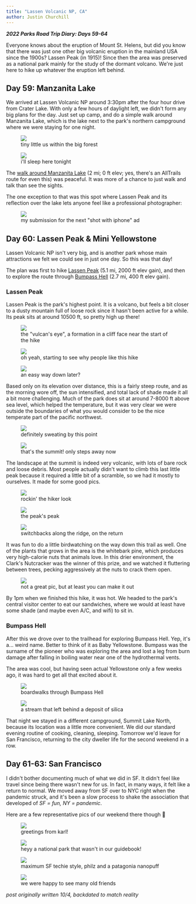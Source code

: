 ```yaml
---
title: "Lassen Volcanic NP, CA"
author: Justin Churchill
---
```

***2022 Parks Road Trip Diary: Days 59-64***

Everyone knows about the eruption of Mount St. Helens, but did you know that there was just one other big volcanic eruption in the mainland USA since the 1900s? Lassen Peak (in 1915)! Since then the area was preserved as a national park mainly for the study of the dormant volcano. We're just here to hike up whatever the eruption left behind.
<!--end_excerpt-->

## Day 59: Manzanita Lake
<!-- 8/18 -->

We arrived at Lassen Volcanic NP around 3:30pm after the four hour drive from Crater Lake. With only a few hours of daylight left, we didn't form any big plans for the day. Just set up camp, and do a simple walk around Manzanita Lake, which is the lake next to the park's northern campground where we were staying for one night.

<!-- manzanita lake campground at lassen -->
<figure>
    <img src="https://lh3.googleusercontent.com/pw/AL9nZEV4ta1QVkWrTYB770LrKy_eSLMsp4gfv7wJdrDgdE24rxXMuZRvgSYHQHf1voiuc5zZhn9vICqOGxvupTMH_BDaaiI4hxUnyfGdRkG4tBYPHBPmL07u_tCw_i1K9t54qF43HKAT7wmG_xYscHPKBSRJtA=w1900-h1424-no?authuser=0">
    <figcaption>tiny little us within the big forest</figcaption>
</figure>

<!-- me on log at campground -->
<figure>
    <img src="https://lh3.googleusercontent.com/pw/AL9nZEWQz_4QanPAMv1c7WkZ5l4l_GI8eqE-cCaLCc-aylzdk-6uib_GIeX9C681YrF3KujUkk6c--LJpnJaw2MH7cwvz9co4jrDkMNkcydXeC8lZED3ROEkJMVGaYRNdFUM-VQ-L2SgPBHHQld13nk-xZrhZQ=w1900-h1424-no?authuser=0">
    <figcaption>i'll sleep here tonight</figcaption>
</figure>

The [walk around Manzanita Lake](https://www.alltrails.com/explore/trail/us/california/manzanita-lake-loop) (2 mi; 0 ft elev; yes, there's an AllTrails route for even this) was peaceful. It was more of a chance to just walk and talk than see the sights.

The one exception to that was this spot where Lassen Peak and its reflection over the lake lets anyone feel like a professional photographer:

<!-- reflection of lassen peak over manzanita lake -->
<figure>
    <img src="https://lh3.googleusercontent.com/pw/AL9nZEU07IuEdLCrCIy730jxzKj1bQjNysfEY3U6s6CcUeTWbsVBruQLJqKPAzAkRSdBB3OyfF_qADZy8eRMVkE9QZ0VfBODdnXK_gFuzPoG2VxugN-dXNJvwr6mMCjsuzcYvevRWPyO8bJUWlYkgxN0rXBzbg=w1900-h1424-no?authuser=0">
    <figcaption>my submission for the next "shot with iphone" ad</figcaption>
</figure>

## Day 60: Lassen Peak & Mini Yellowstone
<!-- 8/19 -->

Lassen Volcanic NP isn't very big, and is another park whose main attractions we felt we could see in just one day. So this was that day!

The plan was first to hike [Lassen Peak](https://www.alltrails.com/explore/trail/us/california/lassen-peak) (5.1 mi, 2000 ft elev gain), and then to explore the route through [Bumpass Hell](https://www.alltrails.com/explore/trail/us/california/bumpass-hell) (2.7 mi, 400 ft elev gain).

### Lassen Peak

Lassen Peak is the park's highest point. It is a volcano, but feels a bit closer to a dusty mountain full of loose rock since it hasn't been active for a while. Its peak sits at around 10500 ft, so pretty high up there!

<!-- vulcan's eye -->
<figure>
    <img src="https://lh3.googleusercontent.com/pw/AL9nZEXeC7_8-SpRW_xJ2iewhUdRdOIpQudMBhJG1LOXPZ4Y0jLCeSQQp_ohDST6sw1EZ6e5QP5EYYBDJn-3BjBgpmm7aoAazCU5dkujPgL8Tm3_dfSYbwZvtOSMjTqDH6zQh4dxLAdsQpwHkNWd_s42uvUcKQ=w1900-h1424-no?authuser=0">
    <figcaption>the "vulcan's eye", a formation in a cliff face near the start of the hike</figcaption>
</figure>

<!-- first viewpoint on the way up to lassen peak -->
<figure>
    <img src="https://lh3.googleusercontent.com/pw/AL9nZEXaNci3AAdgmMKdT4CUrtOMbK8jZXELTH3mGB1I6gE4JVeuLTMx1malpZZdtVvPjoAuJHzxPoq9ojKhlnVwFZlwB3t-xM-Z4NWZA9c865rw1yP9hMfHGihYSjA_g9bXog4cTi47z-mJCRYyw7Io2BS4-w=w1900-h1424-no?authuser=0">
    <figcaption>oh yeah, starting to see why people like this hike</figcaption>
</figure>

<!-- judy with stairs and steep slope up to lassen peak -->
<figure>
    <img src="https://lh3.googleusercontent.com/pw/AL9nZEUqs5dtRdwXK2eaD3C23zmNwYMhNUeEOujjNb9P3-hjcf8_adcuwcpYAgywPgDPgkzbwAA6EKMVF3h16buwFG4lu5_ZdqpoOB5C2oZxcJl3hfXVaL2jAiOLwD--FiO14BsfqdSxiEA6Ty4MtctSPZNZ3A=w1900-h1424-no?authuser=0">
    <figcaption>an easy way down later?</figcaption>
</figure>

Based only on its elevation over distance, this is a fairly steep route, and as the morning wore off, the sun intensified, and total lack of shade made it all a bit more challenging. Much of the park does sit at around 7-8000 ft above sea level, which helped the temperature, but it was very clear we were outside the boundaries of what you would consider to be the nice temperate part of the pacific northwest.

<!-- judy coming up the path with nice view behind -->
<figure>
    <img src="https://lh3.googleusercontent.com/pw/AL9nZEXjBvldV_K1Zs9KCcxLjhTS98592wr6IJ_XzsYoYTiqbvY_K6BLxQt90gjLoGIo6gcMOyFAiI4rf5EvzrVUYqakihC5t4drxo_S_Sqqfd4FWOeZLg5Py-Rgev-NDKq1HLEWjXkQEL7zqHkCYCtsRM1OgA=w1900-h1424-no?authuser=0">
    <figcaption>definitely sweating by this point</figcaption>
</figure>

<!-- false summit with view of actual summit, snow in between -->
<figure>
    <img src="https://lh3.googleusercontent.com/pw/AL9nZEVmodCrSwFRH-ZI3taiPzMfutaK_v45XSJmz96rNxm4HlA7r_oowORA8wTlfMajNOcED6JRjqcM3OpDN6Nmlt1qjHSslKhGEdeeb4SzNGVIY4wXWhcm0FFBw6XDS6K_VNIa-utU2uwM399SDwZKeWXaOQ=w1900-h1424-no?authuser=0">
    <figcaption>that's the summit! only steps away now</figcaption>
</figure>

The landscape at the summit is indeed very volcanic, with lots of bare rock and loose debris. Most people actually didn't want to climb this last little peak because it required a little bit of a scramble, so we had it mostly to ourselves. It made for some good pics.

<!-- judy looking smooth at the peak -->
<figure>
    <img src="https://lh3.googleusercontent.com/pw/AL9nZEW4iP0MiPRem2gE0hCtgEycjo2SpD3Q5JdTeJwPZvZyrM9Cm7mgIzKQu2e6jZp-35GPuBi6uIP5HgjFCTxIz3AX4y-pJ75VQ_5uBOZ-eWMGziW72aLfA8ddsfB7TTu4qbz6xTZMJYc-rVJlPIqPGhZSnA=w1900-h1424-no?authuser=0">
    <figcaption>rockin' the hiker look</figcaption>
</figure>

<!-- me on top of highest rock on the peak -->
<figure>
    <img src="https://lh3.googleusercontent.com/pw/AL9nZEWDhUmYvhdyIdmK4Tmma5bqXot21pYANxaQ65bPUjQWcgVrnGQjhrRePddqxJTRApuwcdxk4ZLVwu0l8r0vhgsHlJqdkC-jVf-mHnu97VzAMwHZ_AQYnUX93pjSGsTXv8DbijRRxYn-lNpYPc2dJPdcjA=w1900-h1424-no?authuser=0">
    <figcaption>the peak's peak</figcaption>
</figure>

<!-- two small hikers in foreground looking downwards along trail -->
<figure>
    <img src="https://lh3.googleusercontent.com/pw/AL9nZEWS8YFJgVQz3E691dMR3YgzMO4mmEy8sSbHWyK7gKa1fFInOjGTfJX0HxM4UTEYXevWRkxqJN9A2yGRvMyG0omASL7VWEQbYslQEc_mqM-LvshveyfPECtG42hJ7PDEEZ5QAzkoWiDC3NtHSwuh-2jeIw=w1900-h1424-no?authuser=0">
    <figcaption>switchbacks along the ridge, on the return</figcaption>
</figure>

It was fun to do a little birdwatching on the way down this trail as well. One of the plants that grows in the area is the whitebark pine, which produces very high-calorie nuts that animals love. In this drier environment, the Clark's Nutcracker was the winner of this prize, and we watched it fluttering between trees, pecking aggressively at the nuts to crack them open.

<!-- clark's nutcracker -->
<figure>
    <img src="https://lh3.googleusercontent.com/pw/AL9nZEUWglJAzxIgUYW1gHZfc2ie7V7CrUXFC3VpiE0yvV9s1P7ngEQeZ942lJf0nB-OIurWoMeZRm4LwiY7ESZYxdmRuWmErpiMsucXTRK_4H1BMR0aD0uokuY4o2IA0e22jJHLmaiUICWBC3UCAb0Vv83Fuw=w2036-h1424-no?authuser=0">
    <figcaption>not a great pic, but at least you can make it out</figcaption>
</figure>

By 1pm when we finished this hike, it was hot. We headed to the park's central visitor center to eat our sandwiches, where we would at least have some shade (and maybe even A/C, and wifi) to sit in.

### Bumpass Hell

After this we drove over to the trailhead for exploring Bumpass Hell. Yep, it's a... weird name. Better to think of it as Baby Yellowstone. Bumpass was the surname of the pioneer who was exploring the area and lost a leg from burn damage after falling in boiling water near one of the hydrothermal vents.

The area was cool, but having seen actual Yellowstone only a few weeks ago, it was hard to get all that excited about it.

<!-- view from afar of bumpass hell -->
<figure>
    <img src="https://lh3.googleusercontent.com/pw/AL9nZEXt7qdZX2H_MRbYXnZKqXcZqvkew7BJwtVdAVVQAF_LFU9lfwcefQ4plQWuw-EnRodmvqzN6GY3vUC6-QveYGw9smBwCVRWMbiETnfic607KqE3U7O1JdaDkn92oLMabIof-2yD0F6SIyqgFel-PaczDw=w1068-h1424-no?authuser=0">
    <figcaption>boardwalks through Bumpass Hell</figcaption>
</figure>

<!-- flowing silica river -->
<figure>
    <img src="https://lh3.googleusercontent.com/pw/AL9nZEULGHFuDSjIWs5LS25_SaxskHGC1Vr5mz6tWXYbtg8qG3jzgZCj3zG-h39zW5LsP5ngszDzfXnh1jIjwuSXxBq4uh4gw7cpTe-igV6P_sIPO2_ecHtsr3DgSlsW_gjs9HQNgtU2ksqBFdwM2jNDValfIQ=w1068-h1424-no?authuser=0">
    <figcaption>a stream that left behind a deposit of silica</figcaption>
</figure>

That night we stayed in a different campground, Summit Lake North, because its location was a little more convenient. We did our standard evening routine of cooking, cleaning, sleeping. Tomorrow we'd leave for San Francisco, returning to the city dweller life for the second weekend in a row.

## Day 61-63: San Francisco
<!-- 8/20 - 8/22 -->

I didn't bother documenting much of what we did in SF. It didn't feel like travel since being there wasn't new for us. In fact, in many ways, it felt like a return to normal. We moved away from SF over to NYC right when the pandemic struck, and it's been a slow process to shake the association that developed of _SF = fun, NY = pandemic_.

Here are a few representative pics of our weekend there though 🙂

<!-- golden gate bridge shrouded in fog -->
<figure>
    <img src="https://lh3.googleusercontent.com/pw/AL9nZEVnuPkf2j7YolR4ZekVTrxxbLIJCqz_guB4Wmb_lbIXMSy-REdKE8KdFASTRQLHud3eZVJ8m-RcYhIUUw6x3GmOaoonk5nGbXTKAVmWvf9WAxa0w1OZEN1Jks2aaWDnemcR-6iTjzQjkw6VG4jW3BhC7A=w1900-h1424-no?authuser=0">
    <figcaption>greetings from karl!</figcaption>
</figure>

<!-- salesforce park with national park style sign -->
<figure>
    <img src="https://lh3.googleusercontent.com/pw/AL9nZEV81xI9ZRAJ-xmh1saciJ80GNGeycYwaiDlj-rW5b5GwM5TtBzWQ3So-iVpLgJWG3PpGhyuQhid_f9RH2Q0trWMn5uF4U3KcYA3ryuJPOaEpn_yHKWZN4PDiGxR6xzk_LlYe_QZUNSpvqZ9ZeWG2vinow=w1068-h1424-no?authuser=0">
    <figcaption>heyy a national park that wasn't in our guidebook!</figcaption>
</figure>

<!-- judy posing next to flowers in SF park -->
<figure>
    <img src="https://lh3.googleusercontent.com/pw/AL9nZEW8jJ-919-1oXqUvlKXPLk-3230JwAoR5qapejv2mCuVs1YRKTCeyQyHyPHwhrwjC2p6uHLv5NYRd60k0VkyuDZDMoJsd5ujexf2qPO2V0dJV9MbRZETyTJV9o8IVBKyaHXeWO98Ctd8TyE35PQRmea8g=w1068-h1424-no?authuser=0">
    <figcaption>maximum SF techie style, philz and a patagonia nanopuff</figcaption>
</figure>

<!-- dogs, nala and pippin -->
<figure>
    <img src="https://lh3.googleusercontent.com/pw/AL9nZEVyJDREeuLxXdAEF0EUhnu7WOTAWi_7kbGB5_qHmsu-2RuRUogFyb5nWSAKqfPVks7S8uMsoNCvYmmto_VwzVs4WOJiiqtIKozKgyxY4W1-jjgMOtzFNtaIXoJHtPN_z5xLAVt322IhkA17m-ty9fEtPw=w1068-h1424-no?authuser=0">
    <figcaption>we were happy to see many old friends</figcaption>
</figure>


_post originally written 10/4, backdated to match reality_

